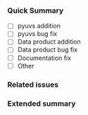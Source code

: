 ### Quick Summary
<!-- Choose one-->
- [ ] pyuvs addition
- [ ] pyuvs bug fix
- [ ] Data product addition
- [ ] Data product bug fix
- [ ] Documentation fix
- [ ] Other

### Related issues
<!-- Post the issue #, discussion, etc. if applicable. -->

### Extended summary
<!-- Describe what will be changed if this request is approved. -->
